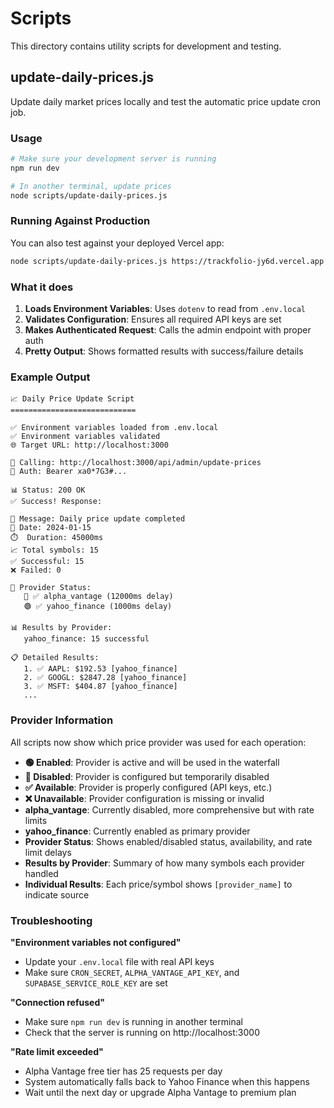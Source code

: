 # Scripts

This directory contains utility scripts for development and testing.

## update-daily-prices.js

Update daily market prices locally and test the automatic price update cron job.

### Usage

```bash
# Make sure your development server is running
npm run dev

# In another terminal, update prices
node scripts/update-daily-prices.js
```
### Running Against Production

You can also test against your deployed Vercel app:

```bash
node scripts/update-daily-prices.js https://trackfolio-jy6d.vercel.app
```

### What it does

1. **Loads Environment Variables**: Uses `dotenv` to read from `.env.local`
2. **Validates Configuration**: Ensures all required API keys are set
3. **Makes Authenticated Request**: Calls the admin endpoint with proper auth
4. **Pretty Output**: Shows formatted results with success/failure details

### Example Output

```
📈 Daily Price Update Script
============================

✅ Environment variables loaded from .env.local
✅ Environment variables validated
🌐 Target URL: http://localhost:3000

🔗 Calling: http://localhost:3000/api/admin/update-prices
🔐 Auth: Bearer xa0*7G3#...

📊 Status: 200 OK
✅ Success! Response:

📝 Message: Daily price update completed
📅 Date: 2024-01-15
⏱️  Duration: 45000ms
📈 Total symbols: 15
✅ Successful: 15
❌ Failed: 0

🔧 Provider Status:
   🔴 ✅ alpha_vantage (12000ms delay)
   🟢 ✅ yahoo_finance (1000ms delay)

📊 Results by Provider:
   yahoo_finance: 15 successful

📋 Detailed Results:
   1. ✅ AAPL: $192.53 [yahoo_finance]
   2. ✅ GOOGL: $2847.28 [yahoo_finance]
   3. ✅ MSFT: $404.87 [yahoo_finance]
   ...
```

### Provider Information

All scripts now show which price provider was used for each operation:

- **🟢 Enabled**: Provider is active and will be used in the waterfall
- **🔴 Disabled**: Provider is configured but temporarily disabled
- **✅ Available**: Provider is properly configured (API keys, etc.)
- **❌ Unavailable**: Provider configuration is missing or invalid
- **alpha_vantage**: Currently disabled, more comprehensive but with rate limits
- **yahoo_finance**: Currently enabled as primary provider
- **Provider Status**: Shows enabled/disabled status, availability, and rate limit delays
- **Results by Provider**: Summary of how many symbols each provider handled
- **Individual Results**: Each price/symbol shows `[provider_name]` to indicate source

### Troubleshooting

**"Environment variables not configured"**
- Update your `.env.local` file with real API keys
- Make sure `CRON_SECRET`, `ALPHA_VANTAGE_API_KEY`, and `SUPABASE_SERVICE_ROLE_KEY` are set

**"Connection refused"**
- Make sure `npm run dev` is running in another terminal
- Check that the server is running on http://localhost:3000

**"Rate limit exceeded"**
- Alpha Vantage free tier has 25 requests per day
- System automatically falls back to Yahoo Finance when this happens
- Wait until the next day or upgrade Alpha Vantage to premium plan

